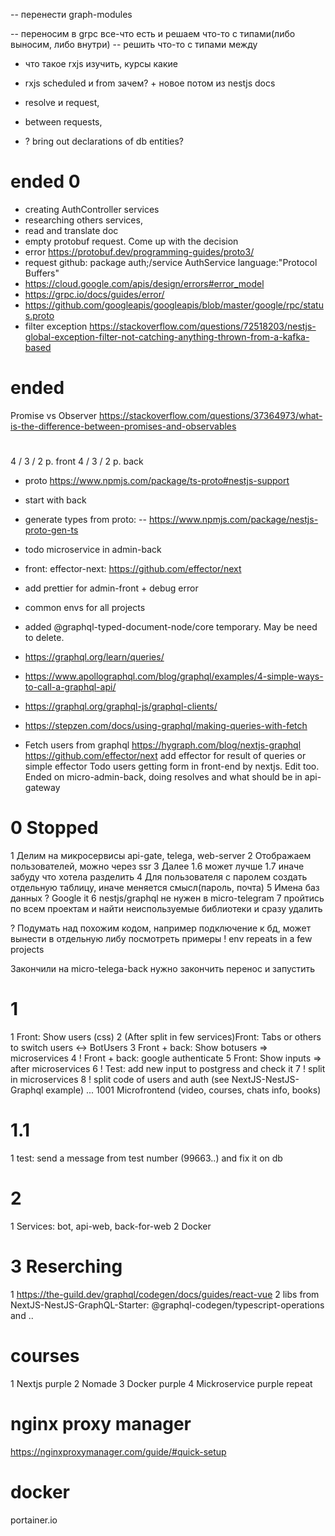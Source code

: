 -- перенести graph-modules

-- переносим в grpc все-что есть и решаем что-то с типами(либо выносим, либо внутри)
-- решить что-то с типами между

- что такое rxjs изучить, курсы какие
- rxjs scheduled и from зачем? + новое потом из nestjs docs

- resolve и request,
- between requests,
- ? bring out declarations of db entities?

# ended 0

- creating AuthController services
- researching others services,
- read and translate doc
- empty protobuf request. Come up with the decision
- error https://protobuf.dev/programming-guides/proto3/
- request github: package auth;/service AuthService language:"Protocol Buffers"
- https://cloud.google.com/apis/design/errors#error_model
- https://grpc.io/docs/guides/error/
- https://github.com/googleapis/googleapis/blob/master/google/rpc/status.proto
- filter exception https://stackoverflow.com/questions/72518203/nestjs-global-exception-filter-not-catching-anything-thrown-from-a-kafka-based

# ended

Promise vs Observer https://stackoverflow.com/questions/37364973/what-is-the-difference-between-promises-and-observables

#

4 / 3 / 2 p. front
4 / 3 / 2 p. back

- proto https://www.npmjs.com/package/ts-proto#nestjs-support

- start with back
- generate types from proto:
  -- https://www.npmjs.com/package/nestjs-proto-gen-ts
- todo microservice in admin-back

- front: effector-next: https://github.com/effector/next

- add prettier for admin-front + debug error

- common envs for all projects

- added @graphql-typed-document-node/core temporary. May be need to delete.

- https://graphql.org/learn/queries/
- https://www.apollographql.com/blog/graphql/examples/4-simple-ways-to-call-a-graphql-api/
- https://graphql.org/graphql-js/graphql-clients/
- https://stepzen.com/docs/using-graphql/making-queries-with-fetch
- Fetch users from graphql https://hygraph.com/blog/nextjs-graphql
  https://github.com/effector/next
  add effector for result of queries or simple effector
  Todo users getting form in front-end by nextjs. Edit too.
  Ended on micro-admin-back, doing resolves and what should be in api-gateway

# 0 Stopped

1 Делим на микросервисы api-gate, telega, web-server
2 Отображаем пользователей, можно через ssr
3 Далее 1.6 может лучше 1.7 иначе забуду что хотела разделить
4 Для пользователя с паролем создать отдельную таблицу, иначе меняется смысл(пароль, почта)
5 Имена баз данных ? Google it
6 nestjs/graphql не нужен в micro-telegram
7 пройтись по всем проектам и найти неиспользуемые библиотеки и сразу удалить

? Подумать над похожим кодом, например подключение к бд, может вынести в отдельную либу
посмотреть примеры
! env repeats in a few projects

Закончили на micro-telega-back нужно закончить перенос и запустить

# 1

1 Front: Show users (css)
2 (After split in few services)Front: Tabs or others to switch users <-> BotUsers
3 Front + back: Show botusers => microservices
4 ! Front + back: google authenticate
5 Front: Show inputs => after microservices
6 ! Test: add new input to postgress and check it
7 ! split in microservices
8 ! split code of users and auth (see NextJS-NestJS-Graphql example)
...
1001 Microfrontend (video, courses, chats info, books)

# 1.1

1 test: send a message from test number (99663..) and fix it on db

# 2

1 Services: bot, api-web, back-for-web
2 Docker

# 3 Reserching

1 https://the-guild.dev/graphql/codegen/docs/guides/react-vue
2 libs from NextJS-NestJS-GraphQL-Starter: @graphql-codegen/typescript-operations and ..

# courses

1 Nextjs purple
2 Nomade
3 Docker purple
4 Mickroservice purple repeat

# nginx proxy manager

https://nginxproxymanager.com/guide/#quick-setup

# docker

portainer.io
